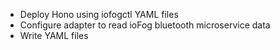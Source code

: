 * Deploy Hono using iofogctl YAML files
* Configure adapter to read ioFog bluetooth microservice data
* Write YAML files